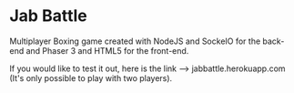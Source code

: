 # Jab Battle


Multiplayer Boxing game created with NodeJS and SockeIO for the back-end and Phaser 3 and HTML5 for the front-end.

If you would like to test it out, here is the link --> jabbattle.herokuapp.com (It's only possible to play with two players).


